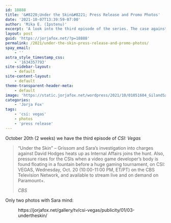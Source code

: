 ```yaml
---
id: 18888
title: '&#8220;Under the Skin&#8221; Press Release and Promo Photos'
date: '2021-10-07T13:39:59-07:00'
author: 'Mika E. (Ipstenu)'
excerpt: 'A look into the third episode of the series. The case against Hodges gets deeper.'
layout: post
guid: 'https://jorjafox.net/?p=18888'
permalink: /2021/under-the-skin-press-release-and-promo-photos/
spay_email:
    - ''
astra_style_timestamp_css:
    - '1634357793'
site-sidebar-layout:
    - default
site-content-layout:
    - default
theme-transparent-header-meta:
    - default
image: 'https://static.jorjafox.net/wordpress/2021/10/01051604_GilandSarahinlab-2.jpg'
categories:
    - 'Jorja Fox'
tags:
    - 'csi: vegas'
    - photos
    - 'press release'
---
```


<p>October 20th (2 weeks) we have the third episode of <em>CSI: Vegas</em></p>

<blockquote class="wp-block-quote"><p>“Under the Skin” – Grissom and Sara’s investigation into charges against David Hodges heats up as Internal Affairs joins the hunt. Also, pressure rises for the CSIs when a video game developer’s body is found floating in a fountain before a huge gaming tournament, on CSI: VEGAS, Wednesday, Oct. 20 (10:00-11:00 PM, ET/PT) on the CBS Television Network, and available to stream live and on demand on Paramount+.</p><cite>CBS</cite></blockquote>

<p>Only two photos with Sara mind:</p>

<figure class="wp-block-embed is-type-wp-embed is-provider-03-under-the-skin-fans-of-lefox-gallery wp-block-embed-03-under-the-skin-fans-of-lefox-gallery"><div class="wp-block-embed__wrapper">
https://jorjafox.net/gallery/tv/csi-vegas/publicity/01/03-undertheskin/
</div></figure>

<p></p>
